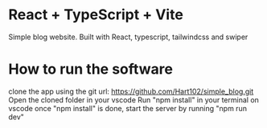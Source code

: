 # React + TypeScript + Vite

Simple blog website.
Built with React, typescript, tailwindcss and swiper

# How to run the software
clone the app using the git url: https://github.com/Hart102/simple_blog.git
Open the cloned folder in your vscode
Run "npm install" in your terminal on vscode
once "npm install" is done, start the server by running "npm run dev"
